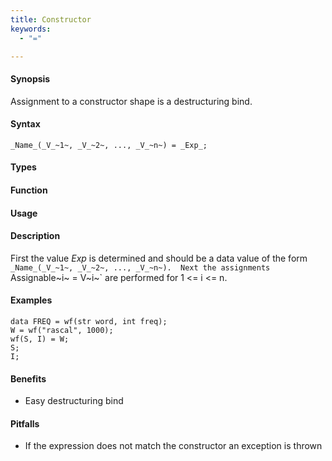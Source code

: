 ```yaml
---
title: Constructor
keywords:
  - "="

---
```


#### Synopsis

Assignment to a constructor shape is a destructuring bind.

#### Syntax

```rascal
_Name_(_V_~1~, _V_~2~, ..., _V_~n~) = _Exp_;
```

#### Types

#### Function
       
#### Usage

#### Description

First the value _Exp_ is determined and should be a data value of the form `_Name_(_V_~1~, _V_~2~, ..., _V_~n~). 
Next the assignments `Assignable~i~ = V~i~` are performed for 1 \<= i \<= n.

#### Examples

```rascal-shell
data FREQ = wf(str word, int freq);
W = wf("rascal", 1000);
wf(S, I) = W;
S;
I;
```

#### Benefits

* Easy destructuring bind

#### Pitfalls
 
* If the expression does not match the constructor an exception is thrown